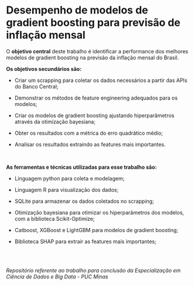 # Desempenho de modelos de gradient boosting para previsão de inflação mensal

O **objetivo central** deste trabalho é identificar a performance dos melhores modelos de gradient boosting na previsão da inflação mensal do Brasil.

**Os objetivos secundários são:**

- Criar um scrapping para coletar os dados necessários a partir das APIs do Banco Central;

-	Demonstrar os métodos de feature engineering adequados para os modelos;

- Criar os modelos de gradient boosting ajustando hiperparâmetros através da otimização bayesiana;

- Obter os resultados com a métrica do erro quadrático médio;

- Analisar os resultados extraindo as features mais importantes.

<br/>

**As ferramentas e técnicas utilizadas para esse trabalho são:**

- Linguagem python para coleta e modelagem;

- Linguagem R para visualização dos dados;

- SQLite para armazenar os dados coletados no scrapping;

- Otimização bayesiana para otimizar os hiperparâmetros dos modelos, com a biblioteca Scikit-Optimize;

- Catboost, XGBoost e LightGBM para modelos de gradient boosting;

- Biblioteca SHAP para extrair as features mais importantes;

<br/>
<br/>

*Repositório referente ao trabalho para conclusão da Especialização em Ciência de Dados e Big Data - PUC Minas*
